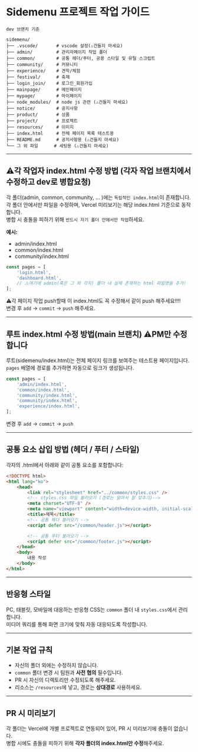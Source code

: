 # Sidemenu 프로젝트 작업 가이드

```
dev 브랜치 기준

sidemenu/
├── .vscode/       # vscode 설정(⚠️건들지 마세요)
├── admin/         # 관리자페이지 작업 폴더
├── common/        # 공통 헤더/푸터, 공용 스타일 및 유틸 스크립트
├── community/     # 커뮤니티
├── experience/    # 견학/체험
├── festival/      # 축제
├── login_join/    # 로그인_회원가입
├── mainpage/      # 메인페이지
├── mypage/        # 마이페이지
├── node_modules/  # node js 관련 (⚠️건들지 마세요)
├── notice/        # 공지사항
├── product/       # 상품
├── project/       # 프로젝트
├── resources/     # 이미지
├── index.html     # 전체 페이지 목록 테스트용
├── README.md      # 공지사항용 (⚠️건들지 마세요)
└── 그 외 파일      # 세팅용 (⚠️건들지 마세요)
```

---

## ⚠️각 작업자 index.html 수정 방법 (각자 작업 브랜치에서 수정하고 dev로 병합요청)

각 폴더(admin, common, community, ... )에는 `독립적인 index.html`이 존재합니다.  
각 폴더 안에서만 파일을 수정하며, Vercel 미리보기는 해당 index.html 기준으로 동작합니다.  
병합 시 충돌을 피하기 위해 `반드시 자기 폴더 안에서만 작업`하세요.

**예시:**

- admin/index.html
- common/index.html
- community/index.html

```js
const pages = [
	'login.html',
	'dashboard.html',
	// ⚠️여기에 admin(혹은 그 외 각자) 폴더 내 실제 존재하는 html 파일명을 추가!
];
```

⚠️각 페이지 작업 push할때 이 index.html도 꼭 수정해서 같이 push 해주세요!!!!  
변경 후 `add` → `commit` → `push` 해주세요.

---

## 루트 index.html 수정 방법(main 브랜치) ⚠️PM만 수정합니다

루트(sidemenu/index.html)는 전체 페이지 링크를 보여주는 테스트용 페이지입니다.  
`pages` 배열에 경로를 추가하면 자동으로 링크가 생성됩니다.

```js
const pages = [
	'admin/index.html',
	'common/index.html',
	'community/index.html',
	'community/index.html',
	'experience/index.html',
];
```

변경 후 `add` → `commit` → `push`

---

## 공통 요소 삽입 방법 (헤더 / 푸터 / 스타일)

각자의 .html에서 아래와 같이 공통 요소를 포함합니다:

```html
<!DOCTYPE html>
<html lang="ko">
	<head>
		<link rel="stylesheet" href="../common/styles.css" />
		<!-- styles.css 파일 불러오기 (경로는 알아서 잘 맞추기)-->
		<meta charset="UTF-8" />
		<meta name="viewport" content="width=device-width, initial-scale=1.0" />
		<title>제목</title>
		<!-- 공통 헤더 불러오기 -->
		<script defer src="/common/header.js"></script>

		<!-- 공통 푸터 불러오기 -->
		<script defer src="/common/footer.js"></script>
	</head>
	<body>
		내용 작성
	</body>
</html>
```

---

## 반응형 스타일

PC, 태블릿, 모바일에 대응하는 반응형 CSS는 `common` 폴더 내 `styles.css`에서 관리합니다.  
미디어 쿼리를 통해 화면 크기에 맞춰 자동 대응되도록 작성합니다.

---

## 기본 작업 규칙

- 자신의 폴더 외에는 수정하지 않습니다.
- `common` 폴더 변경 시 팀원과 **사전 협의** 필수입니다.
- PR 시 자신의 디렉토리만 수정되도록 해주세요.
- 리소스는 `/resources`에 넣고, 경로는 **상대경로** 사용하세요.

---

## PR 시 미리보기

각 폴더는 Vercel에 개별 프로젝트로 연동되어 있어, PR 시 미리보기에 충돌이 없습니다.  
병합 시에도 충돌을 피하기 위해 **각자 폴더의 index.html만 수정**해주세요.
